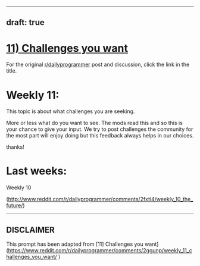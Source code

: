 ---
draft: true
----

# [11) Challenges you want](https://www.reddit.com/r/dailyprogrammer/comments/2ggunp/weekly_11_challenges_you_want/)

For the original [r/dailyprogrammer](https://www.reddit.com/r/dailyprogrammer/) post and discussion, click the link in the title.

# Weekly 11:
This topic is about what challenges you are seeking.

More or less what do you want to see. The mods read this and so this is your chance to give your input. We try to post challenges the community for the most part will enjoy doing but this feedback always helps in our choices.

thanks!

# Last weeks:
Weekly 10

(http://www.reddit.com/r/dailyprogrammer/comments/2fxtl4/weekly_10_the_future/)

----
## **DISCLAIMER**
This prompt has been adapted from [11] Challenges you want](https://www.reddit.com/r/dailyprogrammer/comments/2ggunp/weekly_11_challenges_you_want/
)
